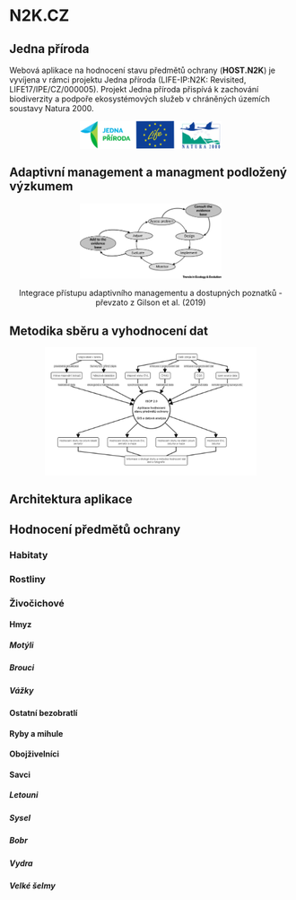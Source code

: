 N2K.CZ
================

## Jedna příroda

Webová aplikace na hodnocení stavu předmětů ochrany
(<strong>HOST.N2K</strong>) je vyvíjena v rámci projektu Jedna příroda
(LIFE-IP:N2K: Revisited, LIFE17/IPE/CZ/000005). Projekt Jedna příroda
přispívá k zachování biodiverzity a podpoře ekosystémových služeb v
chráněných územích soustavy Natura 2000.

<img src="https://raw.githubusercontent.com/jonasgaigr/N2K.CZ/main/WWW/LOGO.jpg" width="50%" height="50%" style="display: block; margin: auto;" />

## Adaptivní management a managment podložený výzkumem

<div class="figure" style="text-align: center">

<img src="https://raw.githubusercontent.com/jonasgaigr/N2K.CZ/main/WWW/cyklus.jpg" alt="Integrace přístupu adaptivního managementu a dostupných poznatků - převzato z Gilson et al. (2019)" width="50%" height="50%" />

<p class="caption">

Integrace přístupu adaptivního managementu a dostupných poznatků -
převzato z Gilson et al. (2019)

</p>

</div>

## Metodika sběru a vyhodnocení dat

<img src="https://raw.githubusercontent.com/jonasgaigr/N2K.CZ/main/WWW/flowchart.png" width="75%" height="75%" style="display: block; margin: auto;" />

## Architektura aplikace

## Hodnocení předmětů ochrany

### Habitaty

### Rostliny

### Živočichové

#### Hmyz

##### Motýli

##### Brouci

##### Vážky

#### Ostatní bezobratlí

#### Ryby a mihule

#### Obojživelníci

#### Savci

##### Letouni

##### Sysel

##### Bobr

##### Vydra

##### Velké šelmy
